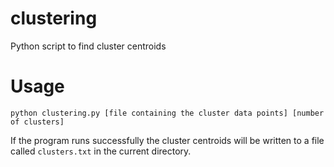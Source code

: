 # clustering
Python script to find cluster centroids 
# Usage
`python clustering.py [file containing the cluster data points] [number of clusters]`


If the program runs successfully the cluster centroids will be written to a file called `clusters.txt` in the current directory.
